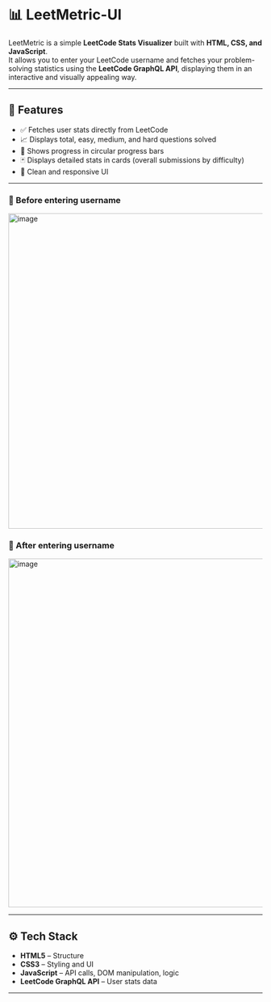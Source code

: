 # 📊 LeetMetric-UI

LeetMetric is a simple **LeetCode Stats Visualizer** built with **HTML, CSS, and JavaScript**.  
It allows you to enter your LeetCode username and fetches your problem-solving statistics using the **LeetCode GraphQL API**, displaying them in an interactive and visually appealing way.

---

## 🚀 Features

- ✅ Fetches user stats directly from LeetCode  
- 📈 Displays total, easy, medium, and hard questions solved  
- 🔄 Shows progress in circular progress bars  
- 🃏 Displays detailed stats in cards (overall submissions by difficulty)  
- 🎨 Clean and responsive UI  

---

### 🔹 Before entering username  
<img width="977" height="624" alt="image" src="https://github.com/user-attachments/assets/2108ca08-18d9-4f7d-b73f-c1a9a08e5088" />


### 🔹 After entering username  
<img width="833" height="690" alt="image" src="https://github.com/user-attachments/assets/3e07f06a-6df6-45bd-a24c-d61681e57d47" />


---

## ⚙️ Tech Stack

- **HTML5** – Structure  
- **CSS3** – Styling and UI  
- **JavaScript** – API calls, DOM manipulation, logic  
- **LeetCode GraphQL API** – User stats data  

---

